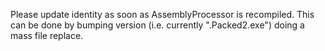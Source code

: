 Please update identity as soon as AssemblyProcessor is recompiled.
This can be done by bumping version (i.e. currently ".Packed2.exe") doing a mass file replace.
